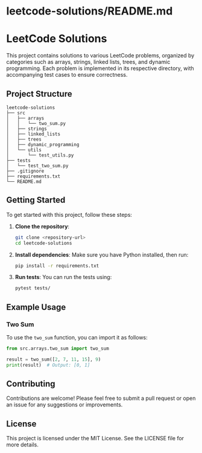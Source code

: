 # leetcode-solutions/README.md

# LeetCode Solutions

This project contains solutions to various LeetCode problems, organized by categories such as arrays, strings, linked lists, trees, and dynamic programming. Each problem is implemented in its respective directory, with accompanying test cases to ensure correctness.

## Project Structure

```
leetcode-solutions
├── src
│   ├── arrays
│   │   └── two_sum.py
│   ├── strings
│   ├── linked_lists  
│   ├── trees
│   ├── dynamic_programming
│   └── utils
│       └── test_utils.py
├── tests
│   └── test_two_sum.py
├── .gitignore
├── requirements.txt
└── README.md
```

## Getting Started

To get started with this project, follow these steps:

1. **Clone the repository**:
   ```bash
   git clone <repository-url>
   cd leetcode-solutions
   ```

2. **Install dependencies**:
   Make sure you have Python installed, then run:
   ```bash
   pip install -r requirements.txt
   ```

3. **Run tests**:
   You can run the tests using:
   ```bash
   pytest tests/
   ```

## Example Usage

### Two Sum

To use the `two_sum` function, you can import it as follows:

```python
from src.arrays.two_sum import two_sum

result = two_sum([2, 7, 11, 15], 9)
print(result)  # Output: [0, 1]
```

## Contributing

Contributions are welcome! Please feel free to submit a pull request or open an issue for any suggestions or improvements.

## License

This project is licensed under the MIT License. See the LICENSE file for more details.
